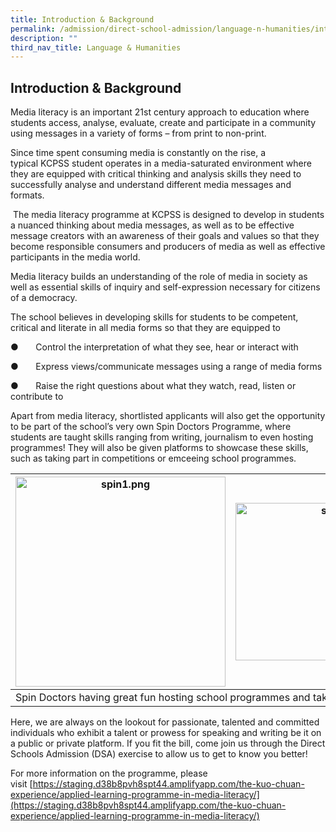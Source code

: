 ```yaml
---
title: Introduction & Background
permalink: /admission/direct-school-admission/language-n-humanities/introduction-n-background/
description: ""
third_nav_title: Language & Humanities
---
```

## Introduction & Background

Media literacy is an important 21st century approach to education where students access, analyse, evaluate, create and participate in a community using messages in a variety of forms – from print to non-print.

Since time spent consuming media is constantly on the rise, a typical KCPSS student operates in a media-saturated environment where they are equipped with critical thinking and analysis skills they need to successfully analyse and understand different media messages and formats. 

 The media literacy programme at KCPSS is designed to develop in students a nuanced thinking about media messages, as well as to be effective message creators with an awareness of their goals and values so that they become responsible consumers and producers of media as well as effective participants in the media world.

Media literacy builds an understanding of the role of media in society as well as essential skills of inquiry and self-expression necessary for citizens of a democracy.

The school believes in developing skills for students to be competent, critical and literate in all media forms so that they are equipped to

●       Control the interpretation of what they see, hear or interact with

●       Express views/communicate messages using a range of media forms

●       Raise the right questions about what they watch, read, listen or contribute to

  

Apart from media literacy, shortlisted applicants will also get the opportunity to be part of the school’s very own Spin Doctors Programme, where students are taught skills ranging from writing, journalism to even hosting programmes! They will also be given platforms to showcase these skills, such as taking part in competitions or emceeing school programmes.

<table>
<thead>
  <tr>
    <th><img src="https://kuochuanpresbyteriansec.moe.edu.sg/qql/slot/u177/student/DSA/2022/spin1.png" alt="spin1.png" width="336"></th>
    <th><img src="https://kuochuanpresbyteriansec.moe.edu.sg/qql/slot/u177/student/DSA/2022/spin2.png" alt="spin2.png" width="336" height="252"></th>
  </tr>
</thead>
<tbody>
  <tr>
    <td colspan="2">Spin Doctors having great fun hosting school programmes and taking part in competitions.</td>
  </tr>
</tbody>
</table>

Here, we are always on the lookout for passionate, talented and committed individuals who exhibit a talent or prowess for speaking and writing be it on a public or private platform. If you fit the bill, come join us through the Direct Schools Admission (DSA) exercise to allow us to get to know you better!

For more information on the programme, please visit [https://staging.d38b8pvh8spt44.amplifyapp.com/the-kuo-chuan-experience/applied-learning-programme-in-media-literacy/](https://staging.d38b8pvh8spt44.amplifyapp.com/the-kuo-chuan-experience/applied-learning-programme-in-media-literacy/)